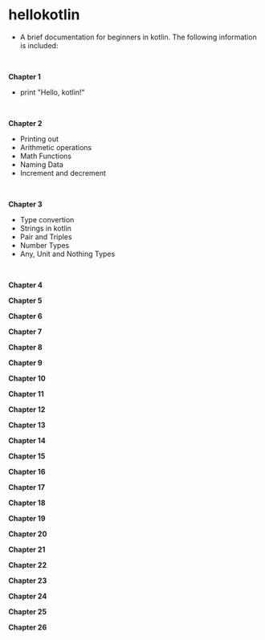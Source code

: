 # hellokotlin

  - A brief documentation for beginners in kotlin. The following information is included:
<br>

**Chapter 1**
- print "Hello, kotlin!"
<br>

**Chapter 2**
- Printing out
- Arithmetic operations
- Math Functions
- Naming Data
- Increment and decrement
<br>

**Chapter 3**
- Type convertion
- Strings in kotlin
- Pair and Triples
- Number Types
- Any, Unit and Nothing Types
<br>

**Chapter 4**
<br>

**Chapter 5**
<br>

**Chapter 6**
<br>

**Chapter 7**
<br>

**Chapter 8**
<br>

**Chapter 9**
<br>

**Chapter 10**
<br>

**Chapter 11**
<br>

**Chapter 12**
<br>

**Chapter 13**
<br>

**Chapter 14**
<br>

**Chapter 15**
<br>

**Chapter 16**
<br>

**Chapter 17**
<br>

**Chapter 18**
<br>

**Chapter 19**
<br>

**Chapter 20**
<br>

**Chapter 21**
<br>

**Chapter 22**
<br>

**Chapter 23**
<br>

**Chapter 24**
<br>

**Chapter 25**
<br>

**Chapter 26**
